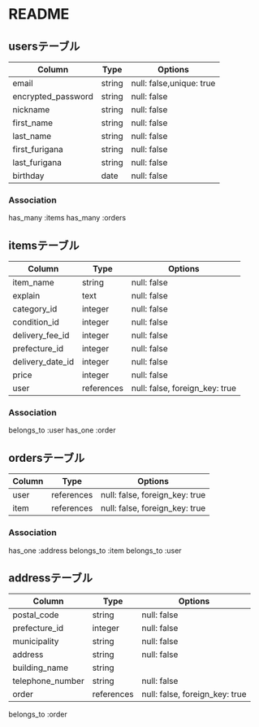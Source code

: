 # README

## usersテーブル

|Column               |Type     |Options                  |
|---------------------|---------|-------------------------|
|email                |string   |null: false,unique: true |
|encrypted_password   |string   |null: false              |
|nickname             |string   |null: false              |
|first_name           |string   |null: false              |
|last_name            |string   |null: false              |
|first_furigana       |string   |null: false              |
|last_furigana        |string   |null: false              |
|birthday             |date     |null: false              |


### Association
has_many :items
has_many :orders

## itemsテーブル

|Column               |Type       |Options                        |
|---------------------|-----------|-------------------------------|
|item_name            |string     |null: false                    |
|explain              |text       |null: false                    |
|category_id          |integer    |null: false                    |
|condition_id         |integer    |null: false                    |
|delivery_fee_id      |integer    |null: false                    |
|prefecture_id        |integer    |null: false                    |
|delivery_date_id     |integer    |null: false                    |
|price                |integer    |null: false                    |
|user                 |references |null: false, foreign_key: true |



### Association
belongs_to :user
has_one :order

## ordersテーブル

|Column      |Type      |Options                        |
|------------|----------|-------------------------------|
|user        |references|null: false, foreign_key: true |
|item        |references|null: false, foreign_key: true |


### Association
has_one :address
belongs_to :item
belongs_to :user

## addressテーブル

|Column               |Type      |Options                        |
|---------------------|----------|-------------------------------|
|postal_code          |string    |null: false                    |
|prefecture_id        |integer   |null: false                    |
|municipality         |string    |null: false                    |
|address              |string    |null: false                    |
|building_name        |string    |                               |
|telephone_number     |string    |null: false                    |
|order                |references|null: false, foreign_key: true |

belongs_to :order